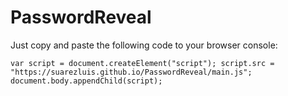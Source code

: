 # PasswordReveal

Just copy and paste the following code to your browser console:

`var script = document.createElement("script");
script.src = "https://suarezluis.github.io/PasswordReveal/main.js";
document.body.appendChild(script);`
